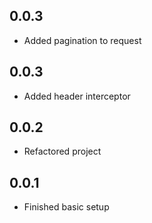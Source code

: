 ## 0.0.3
* Added pagination to request
## 0.0.3
* Added header interceptor
## 0.0.2
* Refactored project
## 0.0.1

* Finished basic setup
